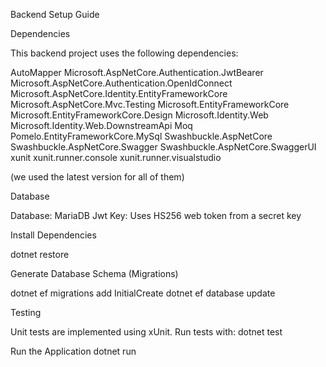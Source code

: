 Backend Setup Guide

Dependencies

This backend project uses the following dependencies:

AutoMapper
Microsoft.AspNetCore.Authentication.JwtBearer
Microsoft.AspNetCore.Authentication.OpenIdConnect
Microsoft.AspNetCore.Identity.EntityFrameworkCore
Microsoft.AspNetCore.Mvc.Testing
Microsoft.EntityFrameworkCore
Microsoft.EntityFrameworkCore.Design
Microsoft.Identity.Web
Microsoft.Identity.Web.DownstreamApi
Moq
Pomelo.EntityFrameworkCore.MySql
Swashbuckle.AspNetCore
Swashbuckle.AspNetCore.Swagger
Swashbuckle.AspNetCore.SwaggerUI
xunit
xunit.runner.console
xunit.runner.visualstudio

(we used the latest version for all of them)

Database

Database: MariaDB
Jwt Key: Uses HS256 web token from a secret key

Install Dependencies

dotnet restore

Generate Database Schema (Migrations)

dotnet ef migrations add InitialCreate
dotnet ef database update

Testing

Unit tests are implemented using xUnit. Run tests with:
dotnet test

Run the Application
dotnet run
